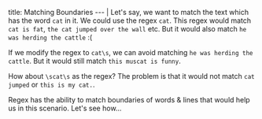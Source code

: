 title: Matching Boundaries
--- |
  Let's say, we want to match the text which has the word `cat` in it. We could use the regex `cat`. This regex would match `cat is fat`, `the cat jumped over the wall` etc. But it would also match `he was herding the cattle` :(

  If we modify the regex to `cat\s`, we can avoid matching `he was herding the cattle`. But it would still match `this muscat is funny`.

  How about `\scat\s` as the regex? The problem is that it would not match `cat jumped` or `this is my cat.`.

  Regex has the ability to match boundaries of words & lines that would help us in this scenario. Let's see how...
